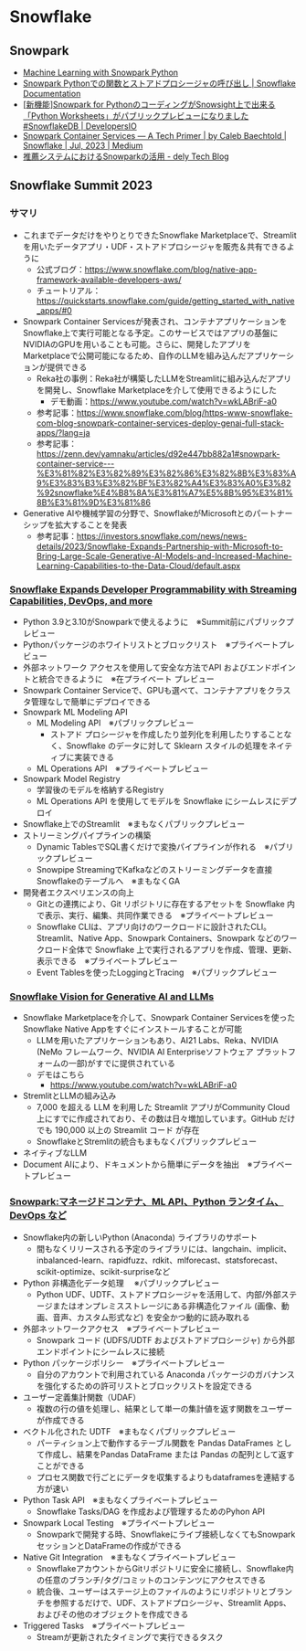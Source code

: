 # Snowflake

## Snowpark

- [Machine Learning with Snowpark Python](https://quickstarts.snowflake.com/guide/machine_learning_with_snowpark_python/index.html?utm_cta=website-workload-data-science-resources-ml-with-snowpark-python-quickstart#0)
- [Snowpark Pythonでの関数とストアドプロシージャの呼び出し | Snowflake Documentation](https://docs.snowflake.com/ja/developer-guide/snowpark/python/calling-functions)
- [[新機能]Snowpark for PythonのコーディングがSnowsight上で出来る「Python Worksheets」がパブリックプレビューになりました #SnowflakeDB | DevelopersIO](https://dev.classmethod.jp/articles/snowflake-python-worksheets-public-preview/)
- [Snowpark Container Services — A Tech Primer | by Caleb Baechtold | Snowflake | Jul, 2023 | Medium](https://medium.com/snowflake/snowpark-container-services-a-tech-primer-99ff2ca8e741)
- [推薦システムにおけるSnowparkの活用 - dely Tech Blog](https://tech.dely.jp/entry/2023/03/24/131917)

## Snowflake Summit 2023

### サマリ

- これまでデータだけをやりとりできたSnowflake Marketplaceで、Streamlitを用いたデータアプリ・UDF・ストアドプロシージャを販売＆共有できるように
    - 公式ブログ：https://www.snowflake.com/blog/native-app-framework-available-developers-aws/
    - チュートリアル：https://quickstarts.snowflake.com/guide/getting_started_with_native_apps/#0
- Snowpark Container Servicesが発表され、コンテナアプリケーションをSnowflake上で実行可能となる予定。このサービスではアプリの基盤にNVIDIAのGPUを用いることも可能。さらに、開発したアプリをMarketplaceで公開可能になるため、自作のLLMを組み込んだアプリケーションが提供できる
  - Reka社の事例：Reka社が構築したLLMをStreamlitに組み込んだアプリを開発し、Snowflake Marketplaceを介して使用できるようにした
    - デモ動画：https://www.youtube.com/watch?v=wkLABriF-a0
  - 参考記事：https://www.snowflake.com/blog/https-www-snowflake-com-blog-snowpark-container-services-deploy-genai-full-stack-apps/?lang=ja
  - 参考記事：https://zenn.dev/yamnaku/articles/d92e447bb882a1#snowpark-container-service---%E3%81%82%E3%82%89%E3%82%86%E3%82%8B%E3%83%A9%E3%83%B3%E3%82%BF%E3%82%A4%E3%83%A0%E3%82%92snowflake%E4%B8%8A%E3%81%A7%E5%8B%95%E3%81%8B%E3%81%9D%E3%81%86
- Generative AIや機械学習の分野で、SnowflakeがMicrosoftとのパートナーシップを拡大することを発表
  - 参考記事：https://investors.snowflake.com/news/news-details/2023/Snowflake-Expands-Partnership-with-Microsoft-to-Bring-Large-Scale-Generative-AI-Models-and-Increased-Machine-Learning-Capabilities-to-the-Data-Cloud/default.aspx


### [Snowflake Expands Developer Programmability with Streaming Capabilities, DevOps, and more](https://www.snowflake.com/blog/snowflake-expands-developer-programmability-snowpark-container-services/)

- Python 3.9と3.10がSnowparkで使えるように　※Summit前にパブリックプレビュー
- Pythonパッケージのホワイトリストとブロックリスト　※プライベートプレビュー
- 外部ネットワーク アクセスを使用して安全な方法でAPI およびエンドポイントと統合できるように　※在プライベート プレビュー
- Snowpark Container Serviceで、GPUも選べて、コンテナアプリをクラスタ管理なしで簡単にデプロイできる
- Snowpark ML Modeling API
  - ML Modeling API　※パブリックプレビュー
    - ストアド プロシージャを作成したり並列化を利用したりすることなく、Snowflake のデータに対して Sklearn スタイルの処理をネイティブに実装できる
  - ML Operations API　※プライベートプレビュー
- Snowpark Model Registry
  - 学習後のモデルを格納するRegistry
  - ML Operations API を使用してモデルを Snowflake にシームレスにデプロイ
- Snowflake上でのStreamlit　※まもなくパブリックプレビュー
- ストリーミングパイプラインの構築
  - Dynamic TablesでSQL書くだけで変換パイプラインが作れる　※パブリックプレビュー
  - Snowpipe StreamingでKafkaなどのストリーミングデータを直接Snowflakeのテーブルへ　※まもなくGA
- 開発者エクスペリエンスの向上
  - Gitとの連携により、Git リポジトリに存在するアセットを Snowflake 内で表示、実行、編集、共同作業できる　※プライベートプレビュー
  - Snowflake CLIは、アプリ向けのワークロードに設計されたCLI。Streamlit、Native App、Snowpark Containers、Snowpark などのワークロード全体で Snowflake 上で実行されるアプリを作成、管理、更新、表示できる　※プライベートプレビュー
  - Event Tablesを使ったLoggingとTracing　※パブリックプレビュー

### [Snowflake Vision for Generative AI and LLMs](https://www.snowflake.com/blog/generative-ai-llms-summit-2023/)

- Snowflake Marketplaceを介して、Snowpark Container Servicesを使ったSnowflake Native Appをすぐにインストールすることが可能
  - LLMを用いたアプリケーションもあり、AI21 Labs、Reka、NVIDIA (NeMo フレームワーク、NVIDIA AI Enterpriseソフトウェア プラットフォームの一部)がすでに提供されている
  - デモはこちら
    - https://www.youtube.com/watch?v=wkLABriF-a0
- StremlitとLLMの組み込み
  - 7,000 を超える LLM を利用した Streamlit アプリがCommunity Cloud上にすでに作成されており、その数は日々増加しています。GitHub だけでも 190,000 以上の Streamlit コード が存在
  - SnowflakeとStremlitの統合もまもなくパブリックプレビュー
- ネイティブなLLM
- Document AIにより、ドキュメントから簡単にデータを抽出　※プライベートプレビュー

### [Snowpark:マネージドコンテナ、ML API、Python ランタイム、DevOps など](https://www.snowflake.com/blog/https-www-snowflake-com-blog-snowpark-ml-api-python-develops-more/?lang=ja)

- Snowflake内の新しいPython (Anaconda) ライブラリのサポート
  - 間もなくリリースされる予定のライブラリには、langchain、implicit、inbalanced-learn、rapidfuzz、rdkit、mlforecast、statsforecast、scikit-optimize、scikit-surpriseなど
- Python 非構造化データ処理 　※パブリックプレビュー
  - Python UDF、UDTF、ストアドプロシージャを活用して、内部/外部ステージまたはオンプレミスストレージにある非構造化ファイル (画像、動画、音声、カスタム形式など) を安全かつ動的に読み取れる
- 外部ネットワークアクセス　※プライベートプレビュー
  - Snowpark コード (UDFS/UDTF およびストアドプロシージャ) から外部エンドポイントにシームレスに接続
- Python パッケージポリシー　※プライベートプレビュー
  - 自分のアカウントで利用されている Anaconda パッケージのガバナンスを強化するための許可リストとブロックリストを設定できる
- ユーザー定義集計関数（UDAF）
  - 複数の行の値を処理し、結果として単一の集計値を返す関数をユーザーが作成できる
- ベクトル化された UDTF　※まもなくパブリックプレビュー
  - パーティション上で動作するテーブル関数を Pandas DataFrames として作成し、結果をPandas DataFrame または Pandas の配列として返すことができる
  - プロセス関数で行ごとにデータを収集するよりもdataframesを連結する方が速い
- Python Task API　※まもなくプライベートプレビュー
  - Snowflake Tasks/DAG を作成および管理するためのPyhon API
- Snowpark Local Testing　※プライベートプレビュー
  - Snowparkで開発する時、Snowflakeにライブ接続しなくてもSnowparkセッションとDataFrameの作成ができる
- Native Git Integration　※まもなくプライベートプレビュー
  - SnowflakeアカウントからGitリポジトリに安全に接続し、Snowflake内の任意のブランチ/タグ/コミットのコンテンツにアクセスできる
  - 統合後、ユーザーはステージ上のファイルのようにリポジトリとブランチを参照するだけで、UDF、ストアドプロシージャ、Streamlit Apps、およびその他のオブジェクトを作成できる
- Triggered Tasks　※プライベートプレビュー
  - Streamが更新されたタイミングで実行できるタスク
